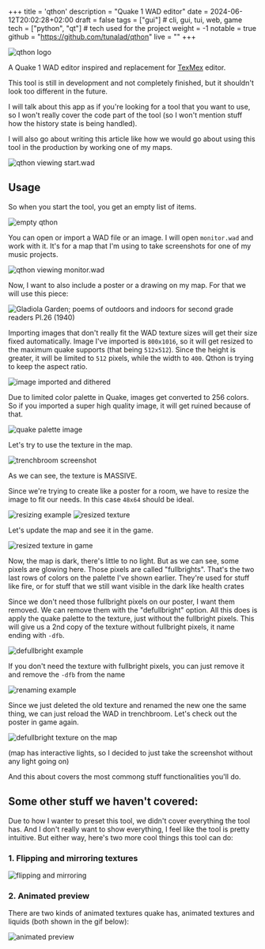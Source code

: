 +++
title = 'qthon'
description = "Quake 1 WAD editor"
date = 2024-06-12T20:02:28+02:00
draft = false
tags = ["gui"] # cli, gui, tui, web, game
tech = ["python", "qt"] # tech used for the project
weight = -1
notable = true
github = "https://github.com/tunalad/qthon"
live = ""
+++

![qthon logo](/images/qthon/qthon.png)

A Quake 1 WAD editor inspired and replacement for [TexMex](https://developer.valvesoftware.com/wiki/TexMex) editor.

This tool is still in development and not completely finished, but it shouldn't look too different in the future.

I will talk about this app as if you're looking for a tool that you want to use, so I won't really cover the code part of the tool (so I won't mention stuff how the history state is being handled).

I will also go about writing this article like how we would go about using this tool in the production by working one of my maps.

![qthon viewing start.wad](/images/qthon/qthon-start-wad.png)

## Usage

So when you start the tool, you get an empty list of items.

![empty qthon](/images/qthon/qthon-empty.png)

You can open or import a WAD file or an image. I will open `monitor.wad` and work with it. It's for a map that I'm using to take screenshots for one of my music projects.

![qthon viewing monitor.wad](/images/qthon/qthon-monitor.png)

Now, I want to also include a poster or a drawing on my map. For that we will use this piece:

![Gladiola Garden; poems of outdoors and indoors for second grade readers Pl.26 (1940)](/images/qthon/artwork.png)

Importing images that don't really fit the WAD texture sizes will get their size fixed automatically. Image I've imported is `800x1016`, so it will get resized to the maximum quake supports (that being `512x512`). Since the height is greater, it will be limited to `512` pixels, while the width to `400`. Qthon is trying to keep the aspect ratio.

![image imported and dithered](/images/qthon/import-dithered.png)

Due to limited color palette in Quake, images get converted to 256 colors. So if you imported a super high quality image, it will get ruined because of that.

![quake palette image](/images/qthon/quake-palette.png)

Let's try to use the texture in the map.

![trenchbroom screenshot](/images/qthon/trenchbroom-screenshot1.png)

As we can see, the texture is MASSIVE.

Since we're trying to create like a poster for a room, we have to resize the image to fit our needs. In this case `48x64` should be ideal.

![resizing example](/images/qthon/resizing.png)
![resized texture](/images/qthon/resized-texture.png)

Let's update the map and see it in the game.

![resized texture in game](/images/qthon/resized-ingame.png)

Now, the map is dark, there's little to no light. But as we can see, some pixels are glowing here. Those pixels are called "fullbrights". That's the two last rows of colors on the palette I've shown earlier. They're used for stuff like fire, or for stuff that we still want visible in the dark like health crates

Since we don't need those fullbright pixels on our poster, I want them removed. We can remove them with the "defullbright" option. All this does is apply the quake palette to the texture, just without the fullbright pixels. This will give us a 2nd copy of the texture without fullbright pixels, it name ending with `-dfb`.

![defullbright example](/images/qthon/dfb-example.png)

If you don't need the texture with fullbright pixels, you can just remove it and remove the `-dfb` from the name

![renaming example](/images/qthon/renaming-texture.png)

Since we just deleted the old texture and renamed the new one the same thing, we can just reload the WAD in trenchbroom. Let's check out the poster in game again.

![defullbright texture on the map](/images/qthon/trenchbroom-screenshot2.png)

(map has interactive lights, so I decided to just take the screenshot without any light going on)

And this about covers the most commong stuff functionalities you'll do.

## Some other stuff we haven't covered:

Due to how I wanter to preset this tool, we didn't cover everything the tool has. And I don't really want to show everything, I feel like the tool is pretty intuitive. But either way, here's two more cool things this tool can do:

### 1. Flipping and mirroring textures

![flipping and mirroring](/images/qthon/flip-mirror.png)

### 2. Animated preview

There are two kinds of animated textures quake has, animated textures and liquids (both shown in the gif below):

![animated preview](/images/qthon/recording-20240617211102.gif)

